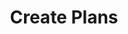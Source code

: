 ---
title: Create Plans
excerpt: Create a new subscription plan
api:
  file: swagger (2).json
  operationId: CreatePlan
hidden: false
---